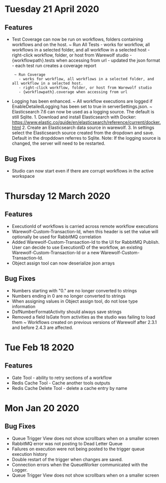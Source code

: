 Tuesday 21 April 2020
======================
Features
--------
- Test Coverage can now be run on workflows, folders containing workflows and on the host. 
	~ Run All Tests 
          - works for workflow, all workflows in a selected folder, and all workflow in a selected host
          - right-click workflow, folder, or host from Warewolf studio
          - {workflowpath}.tests when accessing from url
          - updated the json format
          - each test run creates a coverage report

       ~ Run Coverage
         - works for workflow, all workflows in a selected folder, and all workflow in a selected host.
         - right-click workflow, folder, or host from Warewolf studio
         - {workflowpath}.coverage when accessing from url

- Logging has been enhanced. 
	~ All workflow executions are logged if EnableDetailedLogging has been set to true in serverSettings.json.
	~ Elasticsearch 7.6 can now be used as a logging source. The default is still Sqlite. 
		1. Download and install Elasticsearch with Docker: https://www.elastic.co/guide/en/elasticsearch/reference/current/docker.html
		2. Create an Elasticsearch data source in warewolf.
	  	3. In settings select the Elasticsearch source created from the dropdown and save. Default in the dropddown referres to Sqlite.
	  Note: If the logging source is changed, the server will need to be restarted.

Bug Fixes
---------
- Studio can now start even if there are corrupt workflows in the active workspace


Thursday 12 March 2020
======================

Features
--------
- ExecutionId of workflows is carried across remote workflow executions
- Warewolf-Custom-Transaction-Id, when this header is set the value will optionally be used for RabbitMQ correlation
- Added Warewolf-Custom-Transaction-Id to the UI for RabbitMQ Publish. User can decide to use ExecutionID of the workflow, an existing Warewolf-Custom-Transaction-Id or a new Warewolf-Custom-Transaction-Id.
- Object assign tool can now deserialize json arrays

Bug Fixes
---------
- Numbers starting with "0." are no longer converted to strings
- Numbers ending in 0 are no longer converted to strings
- When assigning values in Object assign tool, do not lose type information
- DsfNumberFormatActivity should always save strings
- Removed a field IsGate from activities as the studio was failing to load them
	~ Workflows created on previous versions of Warewolf after 2.3.1 and before 2.4.3 are affected.


Tue Feb 18 2020
===============

Features
--------
- Gate Tool - ability to retry sections of a workflow
- Redis Cache Tool - Cache another tools outputs
- Redis Cache Delete Tool -  delete a cache entry by name

Mon Jan 20 2020
===============

Bug Fixes
---------
- Queue Trigger View does not show scrollbars when on a smaller screen
- RabbitMQ error was not posting to Dead Letter Queue
- Failures on execution were not being posted to the trigger queue execution history
- Double restart of the trigger when changes are saved.
- Connection errors when the QueueWorker communicated with the Logger.
- Queue Trigger View does not show scrollbars when on a smaller screen

